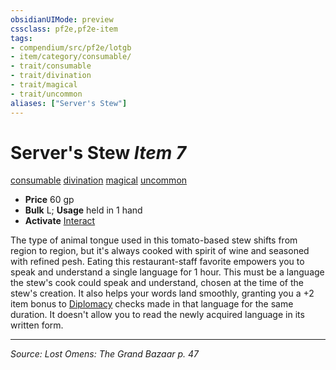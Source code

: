 ```yaml
---
obsidianUIMode: preview
cssclass: pf2e,pf2e-item
tags:
- compendium/src/pf2e/lotgb
- item/category/consumable/
- trait/consumable
- trait/divination
- trait/magical
- trait/uncommon
aliases: ["Server's Stew"]
---
```

# Server's Stew *Item 7*  
[consumable](consumable.md "Consumable Item Trait")  [divination](divination.md "Divination School Trait")  [magical](magical.md "Magical Item Trait")  [uncommon](uncommon.md "Uncommon Rarity Trait")  

- **Price** 60 gp
- **Bulk** L; **Usage** held in 1 hand
- **Activate** [Interact](interact.md)

The type of animal tongue used in this tomato-based stew shifts from region to region, but it's always cooked with spirit of wine and seasoned with refined pesh. Eating this restaurant-staff favorite empowers you to speak and understand a single language for 1 hour. This must be a language the stew's cook could speak and understand, chosen at the time of the stew's creation. It also helps your words land smoothly, granting you a +2 item bonus to [Diplomacy](skills.md#Diplomacy) checks made in that language for the same duration. It doesn't allow you to read the newly acquired language in its written form.


---
*Source: Lost Omens: The Grand Bazaar p. 47*